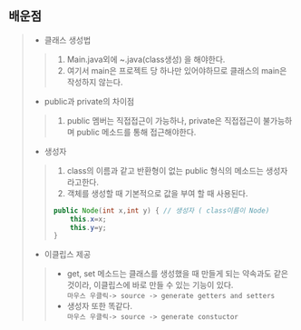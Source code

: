 ## 배운점
> * 클래스 생성법
> > 1. Main.java외에 ~.java(class생성) 을 해야한다.
> > 2. 여기서 main은 프로젝트 당 하나만 있어야하므로 클래스의 main은 작성하지 않는다.
> * public과 private의 차이점
> > 1. public 멤버는 직접접근이 가능하나, private은 직접접근이 불가능하며 public 메소드를 통해 접근해야한다.
> * 생성자
> > 1. class의 이름과 같고 반환형이 없는 public 형식의 메소드는 생성자라고한다.
> > 2. 객체를 생성할 때 기본적으로 값을 부여 할 때 사용된다.
> > ```Java
> > public Node(int x,int y) { // 생성자 ( class이름이 Node)
> >		this.x=x;
> >		this.y=y;
> >	}
> > ```
> * 이클립스 제공
> > * get, set 메소드는 클래스를 생성했을 때 만들게 되는 약속과도 같은 것이라, 이클립스에 바로 만들 수 있는 기능이 있다.  
> > ``` 마우스 우클릭-> source -> generate getters and setters ```
> > * 생성자 또한 똑같다.  
> > ``` 마우스 우클릭-> source -> generate constuctor ```
